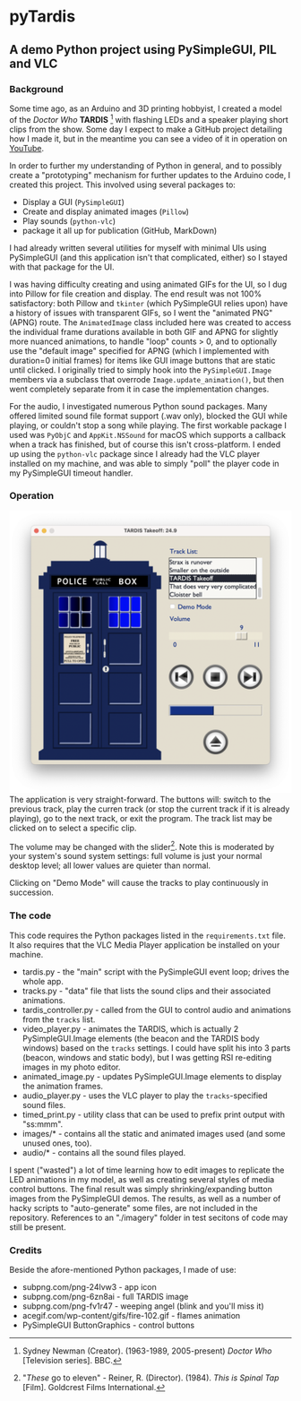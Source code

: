 # pyTardis
## A demo Python project using PySimpleGUI, PIL and VLC
### Background
Some time ago, as an Arduino and 3D printing hobbyist, I created a model of the *Doctor Who*
**TARDIS** [^1] with flashing LEDs and a speaker playing short clips from the show.
Some day I expect to make a GitHub project detailing how I made it, but in the meantime
you can see a video of it in operation on [YouTube](https://www.youtube.com/watch?v=9Ehs3DSArC4).

In order to further my understanding of Python in general, and to possibly create a "prototyping"
mechanism for further updates to the Arduino code, I created this project. This involved using
several packages to:

- Display a GUI (`PySimpleGUI`)
- Create and display animated images (`Pillow`)
- Play sounds (`python-vlc`)
- package it all up for publication (GitHub, MarkDown)

I had already written several utilities for myself with minimal UIs using PySimpleGUI (and
this application isn't that complicated, either) so I stayed with that package for the UI.

I was having difficulty creating and using animated GIFs for the UI, so I dug into
Pillow for file creation and display. The end result was not 100% satisfactory: both Pillow
and `tkinter` (which PySimpleGUI relies upon) have a history of issues with transparent GIFs,
so I went the "animated PNG" (APNG) route. The `AnimatedImage` class included here was
created to access the individual frame durations available in both GIF and APNG for slightly
more nuanced animations, to handle "loop" counts > 0, and to optionally use the "default image" specified for APNG
(which I implemented with duration=0 initial frames) for items like GUI image buttons
that are static until clicked. I originally tried to simply hook into the `PySimpleGUI.Image`
members via a subclass that overrode `Image.update_animation()`,
but then went completely separate from it in case the implementation changes.

For the audio, I investigated numerous Python sound packages. Many offered limited sound
file format support (.wav only), blocked the GUI while playing, or couldn't stop a song while
playing. The first workable package I used was `PyObjC` and `AppKit.NSSound` for macOS which
supports a callback when a track has finished, but of course this isn't cross-platform.
I ended up using the `python-vlc` package since I already had
the VLC player installed on my machine, and was able to simply "poll" the player code in my
PySimpleGUI timeout handler.

### Operation

![App Operation](./images/tardis-show.png)
The application is very straight-forward. The buttons will: switch to the previous track,
play the curren track (or stop the current track if it is already playing), go to the next
track, or exit the program. The track list may be clicked on to select a specific clip.

The volume may be changed with the slider[^2].
Note this is moderated by your system's sound system settings: full volume is just your
normal desktop level; all lower values are quieter than normal.

Clicking on "Demo Mode" will cause the tracks to play continuously in succession.

### The code

This code requires the Python packages listed in the `requirements.txt` file. It also
requires that the VLC Media Player application be installed on your machine.

- tardis.py - the "main" script with the PySimpleGUI event loop; drives the whole app.
- tracks.py - "data" file that lists the sound clips and their associated animations.
- tardis_controller.py - called from the GUI to control audio and animations from the
`tracks` list.
- video_player.py - animates the TARDIS, which is actually 2 PySimpleGUI.Image elements
(the beacon and the TARDIS body windows) based on the `tracks` settings. I could have
split his into 3 parts (beacon, windows and static body), but I was getting RSI re-editing
images in my photo editor.
- animated_image.py - updates PySimpleGUI.Image elements to display the animation frames.
- audio_player.py - uses the VLC player to play the `tracks`-specified sound files. 
- timed_print.py - utility class that can be used to prefix print output with "ss:mmm".
- images/* - contains all the static and animated images used (and some unused ones, too).
- audio/* - contains all the sound files played.

I spent ("wasted") a lot of time learning how to edit images to replicate the LED
animations in my model, as well as creating several styles of media control buttons.
The final result was simply shrinking/expanding button images from the PySimpleGUI demos.
The results, as well as a number of hacky scripts to "auto-generate" some files, are
not included in the repository. References to an "./imagery" folder in test secitons
of code may still be present.

### Credits

Beside the afore-mentioned Python packages, I made of use:

- subpng.com/png-24lvw3 - app icon
- subpng.com/png-6zn8ai - full TARDIS image
- subpng.com/png-fv1r47 - weeping angel (blink and you'll miss it)
- acegif.com/wp-content/gifs/fire-102.gif - flames animation
- PySimpleGUI ButtonGraphics - control buttons

[^1]: Sydney Newman (Creator). (1963-1989, 2005-present) _Doctor Who_ [Television series]. BBC.

[^2]: "_These_ go to eleven" - Reiner, R. (Director). (1984). _This is Spinal Tap_ [Film].
Goldcrest Films International.
